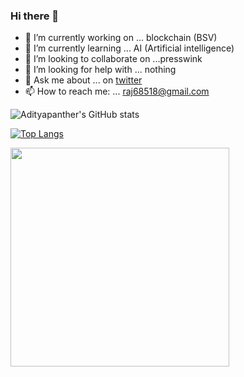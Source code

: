 ### Hi there 👋

- 🔭 I’m currently working on ... blockchain (BSV)
- 🌱 I’m currently learning ... AI (Artificial intelligence)
- 👯 I’m looking to collaborate on ...presswink
- 🤔 I’m looking for help with ... nothing
- 💬 Ask me about ... on   [twitter](https://twitter.com/panther_aditya)
- 📫 How to reach me: ...  raj68518@gmail.com


<!--
**raj68518/raj68518** is a ✨ _special_ ✨ repository because its `README.md` (this file) appears on your GitHub profile.

Here are some ideas to get you started:
- 😄 Pronouns: ...
- ⚡ Fun fact: ...
-->

![Adityapanther's GitHub stats](https://github-readme-stats.vercel.app/api?username=Adityapanther&count_private=true&show_icons=true&theme=tokyonight)

[![Top Langs](https://github-readme-stats.vercel.app/api/top-langs/?username=adityapanther&layout=compact)](https://github-readme-stats.vercel.app/api/top-langs/?username=Adityapanther&layout=compact)


<img width="350px" height="350px" src="https://images.newindianexpress.com/uploads/user/imagelibrary/2021/8/20/w1200X800/JINDE2812.jpg">
